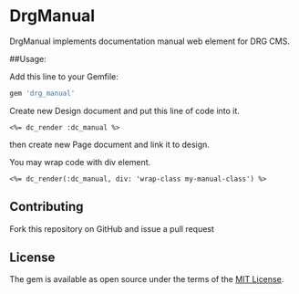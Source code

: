 # DrgManual

DrgManual implements documentation manual web element for DRG CMS.

##Usage:

Add this line to your Gemfile:

```ruby
gem 'drg_manual'
```
Create new Design document and put this line of code into it.

```irb
<%= dc_render :dc_manual %>
```
then create new Page document and link it to design.


You may wrap code with div element.

```irb
<%= dc_render(:dc_manual, div: 'wrap-class my-manual-class') %>
```

## Contributing
Fork this repository on GitHub and issue a pull request

## License
The gem is available as open source under the terms of the [MIT License](http://opensource.org/licenses/MIT).
